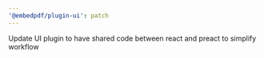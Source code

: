 ```yaml
---
'@embedpdf/plugin-ui': patch
---
```


Update UI plugin to have shared code between react and preact to simplify workflow
